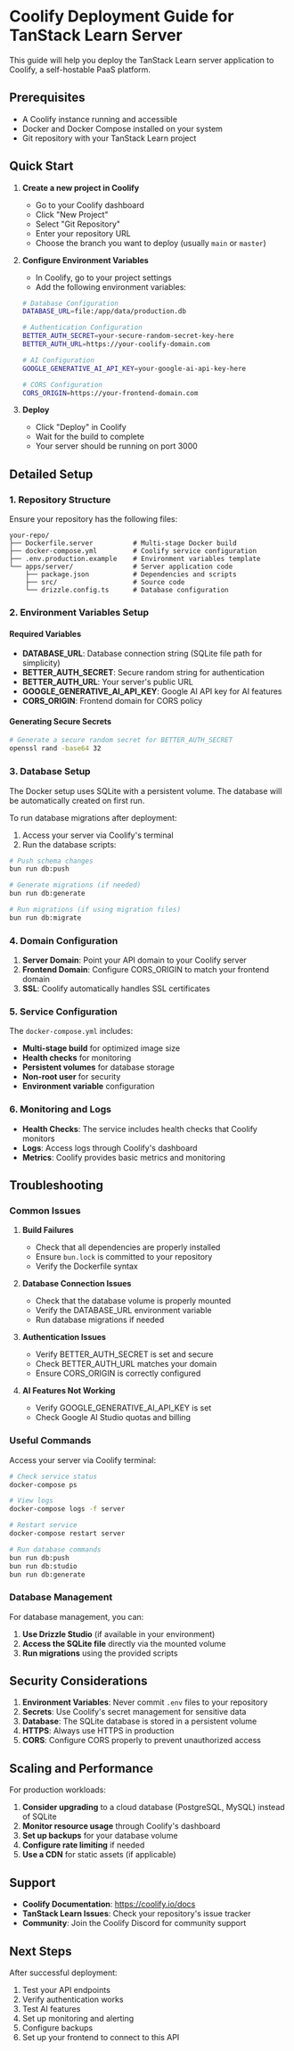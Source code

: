 # Coolify Deployment Guide for TanStack Learn Server

This guide will help you deploy the TanStack Learn server application to Coolify, a self-hostable PaaS platform.

## Prerequisites

- A Coolify instance running and accessible
- Docker and Docker Compose installed on your system
- Git repository with your TanStack Learn project

## Quick Start

1. **Create a new project in Coolify**
   - Go to your Coolify dashboard
   - Click "New Project"
   - Select "Git Repository"
   - Enter your repository URL
   - Choose the branch you want to deploy (usually `main` or `master`)

2. **Configure Environment Variables**
   - In Coolify, go to your project settings
   - Add the following environment variables:

   ```bash
   # Database Configuration
   DATABASE_URL=file:/app/data/production.db

   # Authentication Configuration
   BETTER_AUTH_SECRET=your-secure-random-secret-key-here
   BETTER_AUTH_URL=https://your-coolify-domain.com

   # AI Configuration
   GOOGLE_GENERATIVE_AI_API_KEY=your-google-ai-api-key-here

   # CORS Configuration
   CORS_ORIGIN=https://your-frontend-domain.com
   ```

3. **Deploy**
   - Click "Deploy" in Coolify
   - Wait for the build to complete
   - Your server should be running on port 3000

## Detailed Setup

### 1. Repository Structure

Ensure your repository has the following files:

```
your-repo/
├── Dockerfile.server          # Multi-stage Docker build
├── docker-compose.yml         # Coolify service configuration
├── .env.production.example    # Environment variables template
└── apps/server/               # Server application code
    ├── package.json           # Dependencies and scripts
    ├── src/                   # Source code
    └── drizzle.config.ts      # Database configuration
```

### 2. Environment Variables Setup

#### Required Variables

- **DATABASE_URL**: Database connection string (SQLite file path for simplicity)
- **BETTER_AUTH_SECRET**: Secure random string for authentication
- **BETTER_AUTH_URL**: Your server's public URL
- **GOOGLE_GENERATIVE_AI_API_KEY**: Google AI API key for AI features
- **CORS_ORIGIN**: Frontend domain for CORS policy

#### Generating Secure Secrets

```bash
# Generate a secure random secret for BETTER_AUTH_SECRET
openssl rand -base64 32
```

### 3. Database Setup

The Docker setup uses SQLite with a persistent volume. The database will be automatically created on first run.

To run database migrations after deployment:

1. Access your server via Coolify's terminal
2. Run the database scripts:

```bash
# Push schema changes
bun run db:push

# Generate migrations (if needed)
bun run db:generate

# Run migrations (if using migration files)
bun run db:migrate
```

### 4. Domain Configuration

1. **Server Domain**: Point your API domain to your Coolify server
2. **Frontend Domain**: Configure CORS_ORIGIN to match your frontend domain
3. **SSL**: Coolify automatically handles SSL certificates

### 5. Service Configuration

The `docker-compose.yml` includes:

- **Multi-stage build** for optimized image size
- **Health checks** for monitoring
- **Persistent volumes** for database storage
- **Non-root user** for security
- **Environment variable** configuration

### 6. Monitoring and Logs

- **Health Checks**: The service includes health checks that Coolify monitors
- **Logs**: Access logs through Coolify's dashboard
- **Metrics**: Coolify provides basic metrics and monitoring

## Troubleshooting

### Common Issues

1. **Build Failures**
   - Check that all dependencies are properly installed
   - Ensure `bun.lock` is committed to your repository
   - Verify the Dockerfile syntax

2. **Database Connection Issues**
   - Check that the database volume is properly mounted
   - Verify the DATABASE_URL environment variable
   - Run database migrations if needed

3. **Authentication Issues**
   - Verify BETTER_AUTH_SECRET is set and secure
   - Check BETTER_AUTH_URL matches your domain
   - Ensure CORS_ORIGIN is correctly configured

4. **AI Features Not Working**
   - Verify GOOGLE_GENERATIVE_AI_API_KEY is set
   - Check Google AI Studio quotas and billing

### Useful Commands

Access your server via Coolify terminal:

```bash
# Check service status
docker-compose ps

# View logs
docker-compose logs -f server

# Restart service
docker-compose restart server

# Run database commands
bun run db:push
bun run db:studio
bun run db:generate
```

### Database Management

For database management, you can:

1. **Use Drizzle Studio** (if available in your environment)
2. **Access the SQLite file** directly via the mounted volume
3. **Run migrations** using the provided scripts

## Security Considerations

1. **Environment Variables**: Never commit `.env` files to your repository
2. **Secrets**: Use Coolify's secret management for sensitive data
3. **Database**: The SQLite database is stored in a persistent volume
4. **HTTPS**: Always use HTTPS in production
5. **CORS**: Configure CORS properly to prevent unauthorized access

## Scaling and Performance

For production workloads:

1. **Consider upgrading** to a cloud database (PostgreSQL, MySQL) instead of SQLite
2. **Monitor resource usage** through Coolify's dashboard
3. **Set up backups** for your database volume
4. **Configure rate limiting** if needed
5. **Use a CDN** for static assets (if applicable)

## Support

- **Coolify Documentation**: https://coolify.io/docs
- **TanStack Learn Issues**: Check your repository's issue tracker
- **Community**: Join the Coolify Discord for community support

## Next Steps

After successful deployment:

1. Test your API endpoints
2. Verify authentication works
3. Test AI features
4. Set up monitoring and alerting
5. Configure backups
6. Set up your frontend to connect to this API